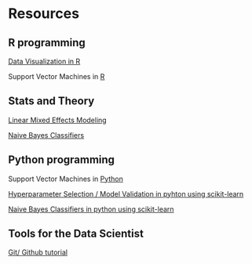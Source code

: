 # Resources

## R programming
[Data Visualization in R](https://www.datacamp.com/courses/data-visualization-with-ggplot2-part-3)

Support Vector Machines in [R](https://www.datacamp.com/community/tutorials/support-vector-machines-r)


## Stats and Theory
[Linear Mixed Effects Modeling](https://thestatsgeek.com/2014/08/17/robustness-of-linear-mixed-models/)

[Naive Bayes Classifiers](https://jakevdp.github.io/PythonDataScienceHandbook/05.05-naive-bayes.html)


## Python programming

Support Vector Machines in [Python](https://jakevdp.github.io/PythonDataScienceHandbook/05.07-support-vector-machines.html)

[Hyperparameter Selection / Model Validation in pyhton using scikit-learn](https://jakevdp.github.io/PythonDataScienceHandbook/05.03-hyperparameters-and-model-validation.html)

[Naive Bayes Classifiers in python using scikit-learn](https://jakevdp.github.io/PythonDataScienceHandbook/05.05-naive-bayes.html)


## Tools for the Data Scientist

[Git/ Github tutorial](https://www.youtube.com/watch?v=7h5tEPfM59U&feature=emb_logo)

